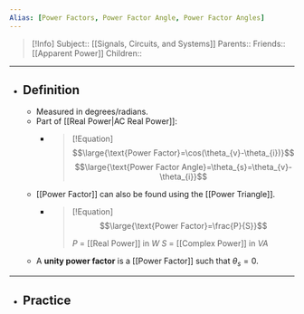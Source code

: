 ```yaml
---
Alias: [Power Factors, Power Factor Angle, Power Factor Angles]
---
```

> [!Info]
> Subject:: [[Signals, Circuits, and Systems]]
> Parents:: 
> Friends:: [[Apparent Power]]
> Children:: 
---
- ## Definition
	- Measured in degrees/radians.
	- Part of [[Real Power|AC Real Power]]:
		- >[!Equation]
		  > $$\large{\text{Power Factor}=\cos(\theta_{v}-\theta_{i})}$$
		  > $$\large{\text{Power Factor Angle}=\theta_{s}=\theta_{v}-\theta_{i}}$$
	- [[Power Factor]] can also be found using the [[Power Triangle]].
		- > [!Equation]
		  > $$\large{\text{Power Factor}=\frac{P}{S}}$$
		  > 
		  > $P$ = [[Real Power]] in $W$
		  > $S$ = [[Complex Power]] in $VA$
	- A **unity power factor** is a [[Power Factor]] such that $\theta_{s}=0$.
---
- ## Practice